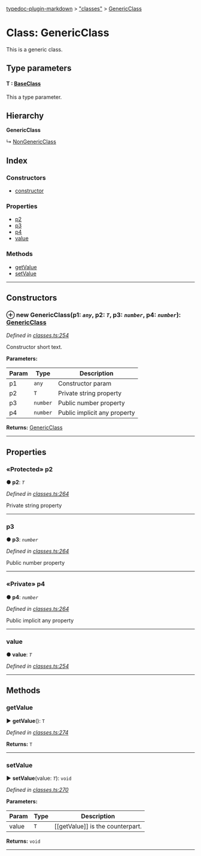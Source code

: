 [typedoc-plugin-markdown](../README.md) > ["classes"](../modules/_classes_.md) > [GenericClass](../classes/_classes_.genericclass.md)



# Class: GenericClass


This is a generic class.

## Type parameters
#### T :  [BaseClass](_classes_.baseclass.md)

This a type parameter.

## Hierarchy

**GenericClass**

↳  [NonGenericClass](_classes_.nongenericclass.md)








## Index

### Constructors

* [constructor](_classes_.genericclass.md#constructor)


### Properties

* [p2](_classes_.genericclass.md#p2)
* [p3](_classes_.genericclass.md#p3)
* [p4](_classes_.genericclass.md#p4)
* [value](_classes_.genericclass.md#value)


### Methods

* [getValue](_classes_.genericclass.md#getvalue)
* [setValue](_classes_.genericclass.md#setvalue)



---
## Constructors
<a id="constructor"></a>


### ⊕ **new GenericClass**(p1: *`any`*, p2: *`T`*, p3: *`number`*, p4: *`number`*): [GenericClass](_classes_.genericclass.md)


*Defined in [classes.ts:254](https://github.com/tgreyuk/typedoc-plugin-markdown/blob/master/tests/src/classes.ts#L254)*



Constructor short text.


**Parameters:**

| Param | Type | Description |
| ------ | ------ | ------ |
| p1 | `any`   |  Constructor param |
| p2 | `T`   |  Private string property |
| p3 | `number`   |  Public number property |
| p4 | `number`   |  Public implicit any property |





**Returns:** [GenericClass](_classes_.genericclass.md)

---


## Properties
<a id="p2"></a>

### «Protected» p2

**●  p2**:  *`T`* 

*Defined in [classes.ts:264](https://github.com/tgreyuk/typedoc-plugin-markdown/blob/master/tests/src/classes.ts#L264)*



Private string property




___

<a id="p3"></a>

###  p3

**●  p3**:  *`number`* 

*Defined in [classes.ts:264](https://github.com/tgreyuk/typedoc-plugin-markdown/blob/master/tests/src/classes.ts#L264)*



Public number property




___

<a id="p4"></a>

### «Private» p4

**●  p4**:  *`number`* 

*Defined in [classes.ts:264](https://github.com/tgreyuk/typedoc-plugin-markdown/blob/master/tests/src/classes.ts#L264)*



Public implicit any property




___

<a id="value"></a>

###  value

**●  value**:  *`T`* 

*Defined in [classes.ts:254](https://github.com/tgreyuk/typedoc-plugin-markdown/blob/master/tests/src/classes.ts#L254)*





___


## Methods
<a id="getvalue"></a>

###  getValue

► **getValue**(): `T`



*Defined in [classes.ts:274](https://github.com/tgreyuk/typedoc-plugin-markdown/blob/master/tests/src/classes.ts#L274)*





**Returns:** `T`





___

<a id="setvalue"></a>

###  setValue

► **setValue**(value: *`T`*): `void`



*Defined in [classes.ts:270](https://github.com/tgreyuk/typedoc-plugin-markdown/blob/master/tests/src/classes.ts#L270)*




**Parameters:**

| Param | Type | Description |
| ------ | ------ | ------ |
| value | `T`   |  [[getValue]] is the counterpart. |





**Returns:** `void`





___


